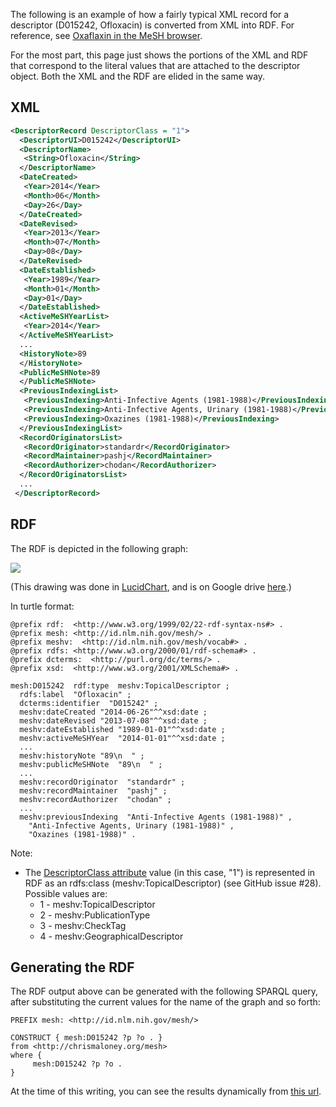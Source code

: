 The following is an example of how a fairly typical XML record for a descriptor (D015242, Ofloxacin) is converted from XML into RDF. For reference, see [Oxaflaxin in the MeSH 
browser](https://www.nlm.nih.gov/cgi/mesh/2014/MB_cgi?term=ofloxacin).

For the most part, this page just shows the portions of the XML and RDF that correspond to the literal values that are attached to the descriptor object. Both the XML and the RDF are elided in the same way. 

## XML

```xml
<DescriptorRecord DescriptorClass = "1">
  <DescriptorUI>D015242</DescriptorUI>
  <DescriptorName>
   <String>Ofloxacin</String>
  </DescriptorName>
  <DateCreated>
   <Year>2014</Year>
   <Month>06</Month>
   <Day>26</Day>
  </DateCreated>
  <DateRevised>
   <Year>2013</Year>
   <Month>07</Month>
   <Day>08</Day>
  </DateRevised>
  <DateEstablished>
   <Year>1989</Year>
   <Month>01</Month>
   <Day>01</Day>
  </DateEstablished>
  <ActiveMeSHYearList>
   <Year>2014</Year>
  </ActiveMeSHYearList>
  ...
  <HistoryNote>89
  </HistoryNote>
  <PublicMeSHNote>89
  </PublicMeSHNote>
  <PreviousIndexingList>
   <PreviousIndexing>Anti-Infective Agents (1981-1988)</PreviousIndexing>
   <PreviousIndexing>Anti-Infective Agents, Urinary (1981-1988)</PreviousIndexing>
   <PreviousIndexing>Oxazines (1981-1988)</PreviousIndexing>
  </PreviousIndexingList>
  <RecordOriginatorsList>
   <RecordOriginator>standardr</RecordOriginator>
   <RecordMaintainer>pashj</RecordMaintainer>
   <RecordAuthorizer>chodan</RecordAuthorizer>
  </RecordOriginatorsList>
  ...
 </DescriptorRecord>
```

## RDF

The RDF is depicted in the following graph:

![](https://github.com/HHS/mesh-rdf/blob/master/doc/BasicConversionLiterals.png)

(This drawing was done in [LucidChart](https://www.lucidchart.com), and is on Google drive [here](https://drive.google.com/file/d/0B8n-nWqCI5WmZEVjMmhzaDhKOGc/edit?usp=sharing).)

In turtle format:

```
@prefix rdf:  <http://www.w3.org/1999/02/22-rdf-syntax-ns#> .
@prefix mesh: <http://id.nlm.nih.gov/mesh/> .
@prefix meshv:  <http://id.nlm.nih.gov/mesh/vocab#> .
@prefix rdfs: <http://www.w3.org/2000/01/rdf-schema#> .
@prefix dcterms:  <http://purl.org/dc/terms/> .
@prefix xsd:  <http://www.w3.org/2001/XMLSchema#> .

mesh:D015242  rdf:type  meshv:TopicalDescriptor ;
  rdfs:label  "Ofloxacin" ;
  dcterms:identifier  "D015242" ;
  meshv:dateCreated "2014-06-26"^^xsd:date ;
  meshv:dateRevised "2013-07-08"^^xsd:date ;
  meshv:dateEstablished "1989-01-01"^^xsd:date ;
  meshv:activeMeSHYear  "2014-01-01"^^xsd:date ;
  ...
  meshv:historyNote "89\n  " ;
  meshv:publicMeSHNote  "89\n  " ;
  ...
  meshv:recordOriginator  "standardr" ;
  meshv:recordMaintainer  "pashj" ;
  meshv:recordAuthorizer  "chodan" ;
  ...
  meshv:previousIndexing  "Anti-Infective Agents (1981-1988)" ,
    "Anti-Infective Agents, Urinary (1981-1988)" ,
    "Oxazines (1981-1988)" .
```

Note:

* The [DescriptorClass attribute](http://www.nlm.nih.gov/mesh/xml_data_elements.html#DC) value (in this case, "1") is represented in RDF as an rdfs:class (meshv:TopicalDescriptor) (see GitHub issue #28).  Possible values are:
    * 1 - meshv:TopicalDescriptor
    * 2 - meshv:PublicationType
    * 3 - meshv:CheckTag
    * 4 - meshv:GeographicalDescriptor

## Generating the RDF

The RDF output above can be generated with the following SPARQL query, after substituting the current values for the name of the graph and so forth:

```sparql
PREFIX mesh: <http://id.nlm.nih.gov/mesh/>

CONSTRUCT { mesh:D015242 ?p ?o . }
from <http://chrismaloney.org/mesh>
where {
     mesh:D015242 ?p ?o .
}
```

At the time of this writing, you can see the results dynamically from [this
url](http://jatspan.org:8890/sparql?query=PREFIX%20mesh%3A%20%3Chttp%3A%2F%2Fid.nlm.nih.gov%2Fmesh%2F%3E%0A%0ACONSTRUCT%20%7B%20mesh%3AD015242%20%3Fp%20%3Fo%20.%20%7D%0Afrom%20%3Chttp%3A%2F%2Fchrismaloney.org%2Fmesh%3E%0Awhere%20%7B%0A%20%20%20%20%20mesh%3AD015242%20%3Fp%20%3Fo%20.%0A%7D%0A&format=TURTLE).
